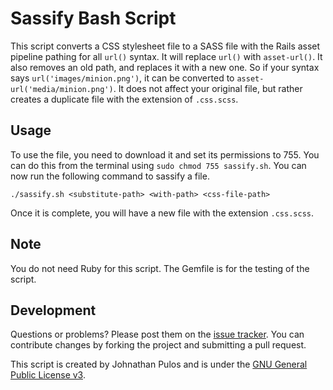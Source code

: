 Sassify Bash Script
===================

This script converts a CSS stylesheet file to a SASS file with the Rails asset pipeline pathing for all `url()` syntax.  It will replace `url()` with `asset-url()`.  It also removes an old path, and replaces it with a new one.  So if your syntax says `url('images/minion.png')`, it can be converted to `asset-url('media/minion.png')`.  It does not affect your original file, but rather creates a duplicate file with the extension of `.css.scss`.

Usage
-----

To use the file, you need to download it and set its permissions to 755.  You can do this from the terminal using `sudo chmod 755 sassify.sh`.  You can now run the following command to sassify a file.

`./sassify.sh <substitute-path> <with-path> <css-file-path>`

Once it is complete, you will have a new file with the extension `.css.scss`.

Note
----

You do not need Ruby for this script.  The Gemfile is for the testing of the script.

Development
-----------

Questions or problems? Please post them on the [issue tracker](https://github.com/MissionalDigerati/main_website/issues). You can contribute changes by forking the project and submitting a pull request.

This script is created by Johnathan Pulos and is under the [GNU General Public License v3](http://www.gnu.org/licenses/gpl-3.0-standalone.html).